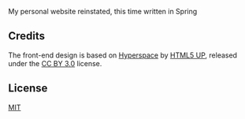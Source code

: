 My personal website reinstated, this time written in Spring

## Credits

The front-end design is based on [Hyperspace](https://html5up.net/hyperspace) by [HTML5 UP](https://html5up.net), released under the [CC BY 3.0](http://creativecommons.org/licenses/by/3.0/) license.

## License

[MIT](./LICENSE)
